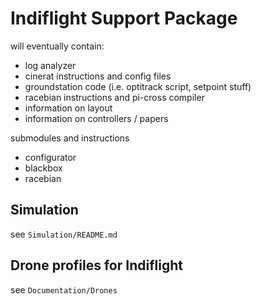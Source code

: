 # Indiflight Support Package

will eventually contain:

- log analyzer
- cinerat instructions and config files
- groundstation code (i.e. optitrack script, setpoint stuff)
- racebian instructions and pi-cross compiler
- information on layout
- information on controllers / papers

submodules and instructions
- configurator
- blackbox
- racebian

## Simulation 

see `Simulation/README.md`


## Drone profiles for Indiflight

see `Documentation/Drones`
